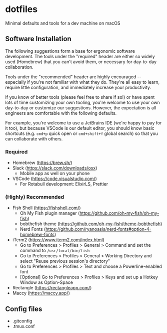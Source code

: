 # dotfiles
Minimal defaults and tools for a dev machine on macOS

## Software Installation

The following suggestions form a base for ergonomic software development. The tools under the "required" header are either so widely used (Homebrew) that you can't avoid them, or necessary for day-to-day collaboration.

Tools under the "recommended" header are highly encouraged -- especially if you're not familiar with what they do. They're all easy to learn, require little configuration, and immediately increase your productivity. 

If you know of better tools (please feel free to share if so!) or have spent lots of time customizing your own tooling, you're welcome to use your own day-to-day or customize our suggestions. However, the expectation is all engineers are comfortable with the following defaults.

For example, you're welcome to use a JetBrains IDE (we're happy to pay for it too), but because VSCode is our default editor, you should know basic shortcuts (e.g. `cmd+p` quick open or `cmd+shift+f` global search) so that you can collaborate with others.

### Required

- Homebrew (https://brew.sh/)
- Slack (https://slack.com/downloads/osx) 
  - Mobile app as well on your phone
- VSCode (https://code.visualstudio.com/)
  - For Rotabull development: ElixirLS, Prettier
  
### (Highly) Recommended

- Fish Shell (https://fishshell.com/)
  - Oh My Fish plugin manager (https://github.com/oh-my-fish/oh-my-fish)
  - bobthefish theme (https://github.com/oh-my-fish/theme-bobthefish)
  - Nerd Fonts (https://github.com/ryanoasis/nerd-fonts#option-4-homebrew-fonts)
- iTerm2 (https://www.iterm2.com/index.html)
  - Go to Preferences > Profiles > General > Command and set the command to `/usr/local/bin/fish`
  - Go to Preferences > Profiles > General > Working Directory and select "Reuse previous session's directory"
  - Go to Preferences > Profiles > Text and choose a Powerline-enabled font
  - [Optional] Go to Preferences > Profiles > Keys and set up a Hotkey Window as Option-Space
- Rectangle (https://rectangleapp.com/)
- Maccy (https://maccy.app/)

## Config files

- .gitconfig
- .tmux.conf
